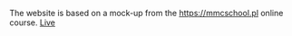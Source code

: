 The website is based on a mock-up from the https://mmcschool.pl online course.
[Live](https://xcherryyy.github.io/forest-website/)
